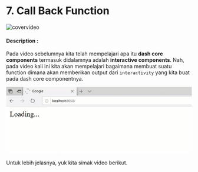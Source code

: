 # 7. Call Back Function

![covervideo](http://bit.ly/makeaicovervideo)

#### **Description :**

Pada video sebelumnya kita telah mempelajari apa itu **dash core components** termasuk didalamnya adalah **interactive components**. Nah, pada video kali ini kita akan mempelajari bagaimana membuat suatu function dimana akan memberikan output dari `interactivity` yang kita buat pada dash core componentnya. 

![callback](https://github.com/BenedictusAryo/documents_assets/raw/master/New%20CourseMap/Beginner%20Course/7_Bonus%20Lecture%20Dash/assets/5_basic%20callback%20output.gif)

Untuk lebih jelasnya, yuk kita simak video berikut.